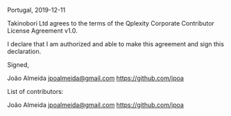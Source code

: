 Portugal, 2019-12-11

Takinobori Ltd agrees to the terms of the Qplexity Corporate Contributor License
Agreement v1.0.

I declare that I am authorized and able to make this agreement and sign this
declaration.

Signed,

João Almeida jpoalmeida@gmail.com https://github.com/jpoa

List of contributors:

João Almeida jpoalmeida@gmail.com https://github.com/jpoa
